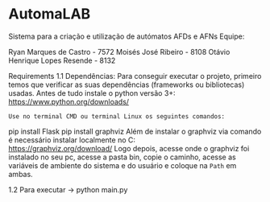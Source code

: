 # AutomaLAB
Sistema para a criação e utilização de autómatos AFDs e AFNs
Equipe:

Ryan Marques de Castro - 7572
Moisés José Ribeiro - 8108
Otávio Henrique Lopes Resende - 8132

Requirements
1.1 Dependências: Para conseguir executar o projeto, primeiro temos que verificar as suas dependências (frameworks ou bibliotecas) usadas.
Antes de tudo instale o python versão 3+:
https://www.python.org/downloads/

	Use no terminal CMD ou terminal Linux os seguintes comandos:
pip install Flask
pip install graphviz
	Além de instalar o graphviz via comando é necessário instalar localmente no C:\
https://graphviz.org/download/
	Logo depois, acesse onde o graphviz foi instalado no seu pc, acesse a pasta bin, copie o caminho, acesse as variáveis de ambiente do sistema e do usuário e coloque na `Path` em ambas.

1.2 Para executar -> python main.py
